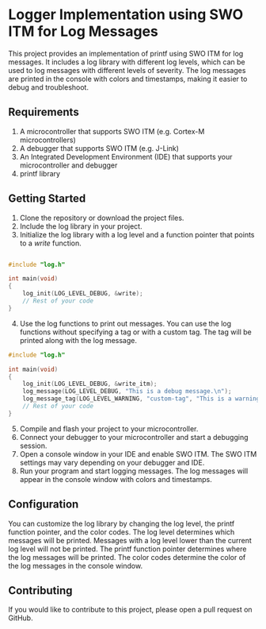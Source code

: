 
# Logger Implementation using SWO ITM for Log Messages
This project provides an implementation of printf using SWO ITM for log messages. It includes a log library with different log levels, which can be used to log messages with different levels of severity. The log messages are printed in the console with colors and timestamps, making it easier to debug and troubleshoot.

## Requirements
1. A microcontroller that supports SWO ITM (e.g. Cortex-M microcontrollers)
2. A debugger that supports SWO ITM (e.g. J-Link)
3. An Integrated Development Environment (IDE) that supports your microcontroller and debugger
4. printf library

## Getting Started
1. Clone the repository or download the project files.
2. Include the log library in your project.
3. Initialize the log library with a log level and a function pointer that points to a _write_ function.

```c++

#include "log.h"

int main(void)
{
    log_init(LOG_LEVEL_DEBUG, &write);
    // Rest of your code
}
```

4. Use the log functions to print out messages. You can use the log functions without specifying a tag or with a custom tag. The tag will be printed along with the log message.

```c++
#include "log.h"

int main(void)
{
    log_init(LOG_LEVEL_DEBUG, &write_itm);
    log_message(LOG_LEVEL_DEBUG, "This is a debug message.\n");
    log_message_tag(LOG_LEVEL_WARNING, "custom-tag", "This is a warning message.\n");
    // Rest of your code
}
```
5. Compile and flash your project to your microcontroller.
6. Connect your debugger to your microcontroller and start a debugging session.
7. Open a console window in your IDE and enable SWO ITM. The SWO ITM settings may vary depending on your debugger and IDE.
8. Run your program and start logging messages. The log messages will appear in the console window with colors and timestamps.

## Configuration
You can customize the log library by changing the log level, the printf function pointer, and the color codes. The log level determines which messages will be printed. Messages with a log level lower than the current log level will not be printed. The printf function pointer determines where the log messages will be printed. The color codes determine the color of the log messages in the console window.

## Contributing
If you would like to contribute to this project, please open a pull request on GitHub.
